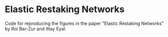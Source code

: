 # Elastic Restaking Networks
Code for reproducing the figures in the paper "Elastic Restaking Networks" by Roi Bar-Zur and Ittay Eyal.